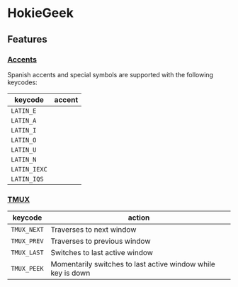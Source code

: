 # HokieGeek

## Features

### [Accents](#feature-accents)
Spanish accents and special symbols are supported with the following keycodes:

| keycode | accent |
|---|---|
| `LATIN_E`    |  |
| `LATIN_A`    |  |
| `LATIN_I`    |  |
| `LATIN_O`    |  |
| `LATIN_U`    |  |
| `LATIN_N`    |  |
| `LATIN_IEXC` |  |
| `LATIN_IQS`  |  |

### [TMUX](#feature-tmux)
| keycode | action |
|---|---|
| `TMUX_NEXT` | Traverses to next window |
| `TMUX_PREV` | Traverses to previous window |
| `TMUX_LAST` | Switches to last active window |
| `TMUX_PEEK` | Momentarily switches to last active window while key is down |
